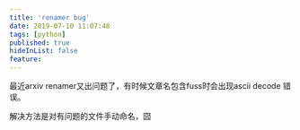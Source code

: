 ```yaml
---
title: 'renamer bug'
date: 2019-07-10 11:07:48
tags: [python]
published: true
hideInList: false
feature: 
---
```

最近arxiv renamer又出问题了，有时候文章名包含fuss时会出现ascii decode 错误。

解决方法是对有问题的文件手动命名，囧